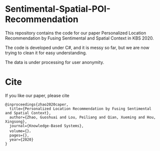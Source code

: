 # Sentimental-Spatial-POI-Recommendation
This repository contains the code for our paper Personalized Location Recommendation by Fusing Sentimental and Spatial Context in KBS 2020.

The code is developed under C#, and it is messy so far, but we are now trying to clean it for easy understanding.

The data is under processing for user anonymity.

# Cite
If you like our paper, please cite
```
@inproceedings{zhao2020caper,
  title={Personalized Location Recommendation by Fusing Sentimental and Spatial Context},
  author={Zhao, Guoshuai and Lou, Peiliang and Qian, Xueming and Hou, Xingsong},
  journal={Knowledge-Based Systems},
  volume={}，
  pages={},
  year={2020}
}
```
